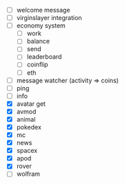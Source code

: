 - [ ] welcome message
- [ ] virginslayer integration
- [ ] economy system
  - [ ] work
  - [ ] balance
  - [ ] send
  - [ ] leaderboard
  - [ ] coinflip
  - [ ] eth
- [ ] message watcher (activity => coins)
- [ ] ping
- [ ] info
- [x] avatar get
- [x] avmod
- [x] animal
- [x] pokedex
- [x] mc
- [x] news
- [x] spacex
- [x] apod
- [x] rover
- [ ] wolfram